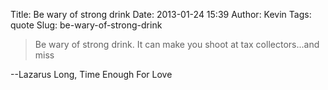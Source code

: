 Title: Be wary of strong drink
Date: 2013-01-24 15:39
Author: Kevin
Tags: quote
Slug: be-wary-of-strong-drink

> Be wary of strong drink. It can make you shoot at tax collectors...and
> miss

--Lazarus Long, Time Enough For Love
